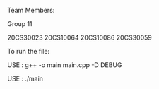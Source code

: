 Team Members:

Group 11

20CS30023
20CS10064
20CS10086
20CS30059




To run the file:


USE :  g++ -o main main.cpp -D DEBUG

USE :  ./main

